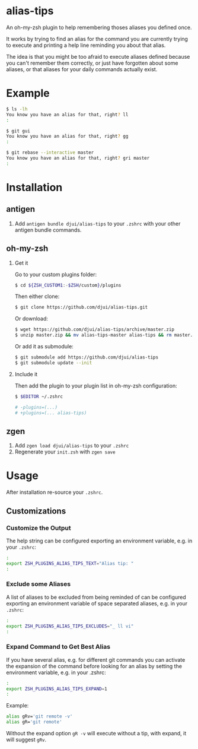 # alias-tips

An oh-my-zsh plugin to help remembering thoses aliases you defined once.

It works by trying to find an alias for the command you are currently trying to
execute and printing a help line reminding you about that alias.

The idea is that you might be too afraid to execute aliases defined because you
can't remember them correctly, or just have forgotten about some aliases, or
that aliases for your daily commands actually exist.


# Example

```sh
$ ls -lh
You know you have an alias for that, right? ll
:

$ git gui
You know you have an alias for that, right? gg
:

$ git rebase --interactive master
You know you have an alias for that, right? gri master
:
```

# Installation

## antigen
1. Add `antigen bundle djui/alias-tips` to your `.zshrc` with your other antigen bundle commands.

## oh-my-zsh

1. Get it

    Go to your custom plugins folder:

    ```sh
    $ cd ${ZSH_CUSTOM1:-$ZSH/custom}/plugins
    ```

    Then either clone:

    ```sh
    $ git clone https://github.com/djui/alias-tips.git
    ```

    Or download:

    ```sh
    $ wget https://github.com/djui/alias-tips/archive/master.zip
    $ unzip master.zip && mv alias-tips-master alias-tips && rm master.zip
    ```

    Or add it as submodule:

    ```sh
    $ git submodule add https://github.com/djui/alias-tips
    $ git submodule update --init
    ```

2. Include it

    Then add the plugin to your plugin list in oh-my-zsh configuration:

    ```sh
    $ $EDITOR ~/.zshrc

    # -plugins=(...)
    # +plugins=(... alias-tips)
    ```

## zgen

1. Add `zgen load djui/alias-tips` to your `.zshrc`
2. Regenerate your `init.zsh` with `zgen save`

# Usage

After installation re-source your `.zshrc`.

## Customizations

### Customize the Output

The help string can be configured exporting an environment variable, e.g. in
your `.zshrc`:

```sh
:
export ZSH_PLUGINS_ALIAS_TIPS_TEXT="Alias tip: "
:
```

### Exclude some Aliases

A list of aliases to be excluded from being reminded of can be configured
exporting an environment variable of space separated aliases, e.g. in your
`.zshrc`:

```sh
:
export ZSH_PLUGINS_ALIAS_TIPS_EXCLUDES="_ ll vi"
:
```

### Expand Command to Get Best Alias

If you have several alias, e.g. for different git commands you can activate
the expansion of the command before looking for an alias by setting the 
environment variable, e.g. in your .zshrc:

```sh
:
export ZSH_PLUGINS_ALIAS_TIPS_EXPAND=1
:
```

Example:
```sh
alias gRv='git remote -v'
alias gR='git remote'
```
Without the expand option `gR -v` will execute without a tip, with expand, it will suggest `gRv`.

